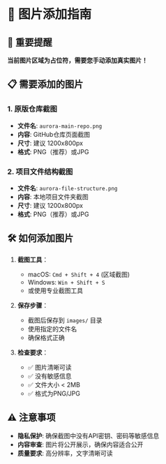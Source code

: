 # 📸 图片添加指南

## 🚨 重要提醒

**当前图片区域为占位符，需要您手动添加真实图片！**

## 📋 需要添加的图片

### 1. 原版仓库截图
- **文件名**: `aurora-main-repo.png`
- **内容**: GitHub仓库页面截图
- **尺寸**: 建议 1200x800px
- **格式**: PNG（推荐）或JPG

### 2. 项目文件结构截图
- **文件名**: `aurora-file-structure.png`  
- **内容**: 本地项目文件夹截图
- **尺寸**: 建议 1200x800px
- **格式**: PNG（推荐）或JPG

## 🛠️ 如何添加图片

1. **截图工具**：
   - macOS: `Cmd + Shift + 4` (区域截图)
   - Windows: `Win + Shift + S`
   - 或使用专业截图工具

2. **保存步骤**：
   - 截图后保存到 `images/` 目录
   - 使用指定的文件名
   - 确保格式正确

3. **检查要求**：
   - ✅ 图片清晰可读
   - ✅ 没有敏感信息
   - ✅ 文件大小 < 2MB
   - ✅ 格式为PNG/JPG

## ⚠️ 注意事项

- **隐私保护**: 确保截图中没有API密钥、密码等敏感信息
- **内容审查**: 图片将公开展示，确保内容适合公开
- **质量要求**: 高分辨率，文字清晰可读
